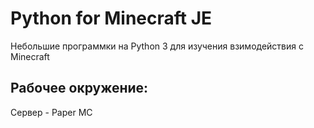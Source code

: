 # Python for Minecraft JE

Небольшие программки на Python 3 для изучения взимодействия с Minecraft

## Рабочее окружение:
Сервер - Paper MC